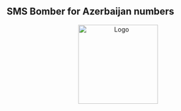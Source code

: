 
## SMS Bomber for Azerbaijan numbers<!-- Required -->

<div align="center">
<img src="https://github.com/sanan-projects/trashs/blob/44aa7ac86d410bdfffcf767899eaec82623a7560/temp.gif" 
        alt="Logo" width="180" height="180">
</div>
